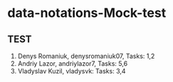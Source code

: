 # data-notations-Mock-test

## TEST

1. Denys Romaniuk, denysromaniuk07, Tasks: 1,2
2. Andriy Lazor, andriylazor7, Tasks: 5,6
3. Vladyslav Kuzil, vladysvk: Tasks: 3,4
